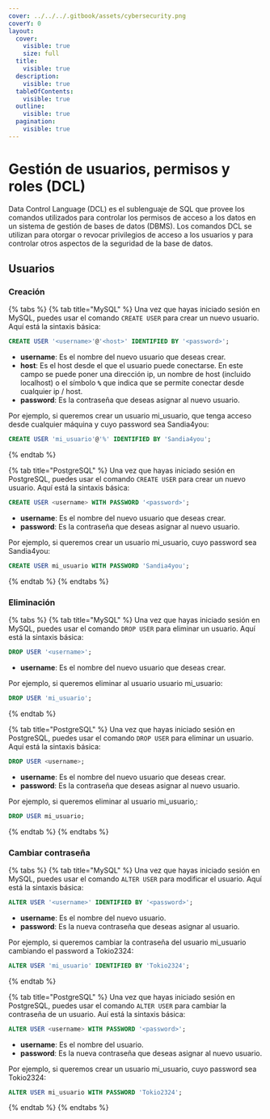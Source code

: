 ```yaml
---
cover: ../../../.gitbook/assets/cybersecurity.png
coverY: 0
layout:
  cover:
    visible: true
    size: full
  title:
    visible: true
  description:
    visible: true
  tableOfContents:
    visible: true
  outline:
    visible: true
  pagination:
    visible: true
---
```


# Gestión de usuarios, permisos y roles (DCL)

Data Control Language (DCL) es el sublenguaje de SQL que provee los comandos utilizados para controlar los permisos de acceso a los datos en un sistema de gestión de bases de datos (DBMS). Los comandos DCL se utilizan para otorgar o revocar privilegios de acceso a los usuarios y para controlar otros aspectos de la seguridad de la base de datos.

## Usuarios

### Creación

{% tabs %}
{% tab title="MySQL" %}
Una vez que hayas iniciado sesión en MySQL, puedes usar el comando `CREATE USER` para crear un nuevo usuario. Aquí está la sintaxis básica:

```sql
CREATE USER '<username>'@'<host>' IDENTIFIED BY '<password>';
```

* **username**: Es el nombre del nuevo usuario que deseas crear.
* **host**: Es el host desde el que el usuario puede conectarse. En este campo se puede poner una dirección ip, un nombre de host (incluido localhost) o el símbolo **`%`** que indica que se permite conectar desde cualquier ip /  host.
* **password**: Es la contraseña que deseas asignar al nuevo usuario.

Por ejemplo, si queremos crear un usuario mi\_usuario, que tenga acceso desde cualquier máquina y cuyo password sea Sandia4you:

```sql
CREATE USER 'mi_usuario'@'%' IDENTIFIED BY 'Sandia4you';
```
{% endtab %}

{% tab title="PostgreSQL" %}
Una vez que hayas iniciado sesión en PostgreSQL, puedes usar el comando `CREATE USER` para crear un nuevo usuario. Aquí está la sintaxis básica:

```sql
CREATE USER <username> WITH PASSWORD '<password>';
```

* **username**: Es el nombre del nuevo usuario que deseas crear.
* **password**: Es la contraseña que deseas asignar al nuevo usuario.

Por ejemplo, si queremos crear un usuario mi\_usuario, cuyo password sea Sandia4you:

```sql
CREATE USER mi_usuario WITH PASSWORD 'Sandia4you';
```
{% endtab %}
{% endtabs %}

### Eliminación

{% tabs %}
{% tab title="MySQL" %}
Una vez que hayas iniciado sesión en MySQL, puedes usar el comando `DROP USER` para eliminar un usuario. Aquí está la sintaxis básica:

```sql
DROP USER '<username>';
```

* **username**: Es el nombre del nuevo usuario que deseas crear.

Por ejemplo, si queremos eliminar al usuario usuario mi\_usuario:

```sql
DROP USER 'mi_usuario';
```
{% endtab %}

{% tab title="PostgreSQL" %}
Una vez que hayas iniciado sesión en PostgreSQL, puedes usar el comando `DROP USER` para eliminar un usuario. Aquí está la sintaxis básica:

```sql
DROP USER <username>;
```

* **username**: Es el nombre del nuevo usuario que deseas crear.
* **password**: Es la contraseña que deseas asignar al nuevo usuario.

Por ejemplo, si queremos eliminar al usuario mi\_usuario,:

```sql
DROP USER mi_usuario;
```
{% endtab %}
{% endtabs %}

### Cambiar contraseña

{% tabs %}
{% tab title="MySQL" %}
Una vez que hayas iniciado sesión en MySQL, puedes usar el comando `ALTER USER` para modificar el usuario. Aquí está la sintaxis básica:

```sql
ALTER USER '<username>' IDENTIFIED BY '<password>';
```

* **username**: Es el nombre del nuevo usuario.
* **password**: Es la nueva contraseña que deseas asignar al usuario.

Por ejemplo, si queremos cambiar la contraseña del usuario mi\_usuario cambiando el password a Tokio2324:

```sql
ALTER USER 'mi_usuario' IDENTIFIED BY 'Tokio2324';
```
{% endtab %}

{% tab title="PostgreSQL" %}
Una vez que hayas iniciado sesión en PostgreSQL, puedes usar el comando `ALTER USER` para cambiar la contraseña de un usuario. Auí está la sintaxis básica:

```sql
ALTER USER <username> WITH PASSWORD '<password>';
```

* **username**: Es el nombre del usuario.
* **password**: Es la nueva contraseña que deseas asignar al nuevo usuario.

Por ejemplo, si queremos crear un usuario mi\_usuario, cuyo password sea Tokio2324:

```sql
ALTER USER mi_usuario WITH PASSWORD 'Tokio2324';
```
{% endtab %}
{% endtabs %}
